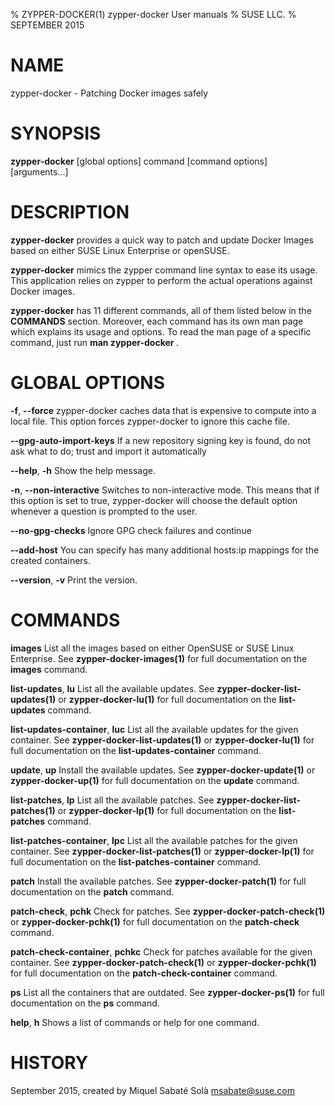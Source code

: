 % ZYPPER-DOCKER(1) zypper-docker User manuals
% SUSE LLC.
% SEPTEMBER 2015
# NAME
zypper\-docker \- Patching Docker images safely

# SYNOPSIS
**zypper-docker** [global options] command [command options] [arguments...]

# DESCRIPTION
**zypper-docker** provides a quick way to patch and update Docker Images based
on either SUSE Linux Enterprise or openSUSE.

**zypper-docker** mimics the zypper command line syntax to ease its usage.
This application relies on zypper to perform the actual operations against
Docker images.

**zypper-docker** has 11 different commands, all of them listed below in the
**COMMANDS** section. Moreover, each command has its own man page which
explains its usage and options. To read the man page of a specific command,
just run **man zypper-docker <command>**.

# GLOBAL OPTIONS
**-f**, **--force**
  zypper\-docker caches data that is expensive to compute into a local file.  This option forces zypper\-docker to ignore this cache file.

**--gpg-auto-import-keys**
  If a new repository signing key is found, do not ask what to do; trust and import it automatically

**--help**, **-h**
  Show the help message.

**-n**, **--non-interactive**
  Switches to non-interactive mode. This means that if this option is set to true, zypper\-docker will choose the default option whenever a question is prompted to the user.

**--no-gpg-checks**
  Ignore GPG check failures and continue

**--add-host**
  You can specify has many additional hosts:ip mappings for the created containers.

**--version**, **-v**
  Print the version.

# COMMANDS
**images**
  List all the images based on either OpenSUSE or SUSE Linux Enterprise.
  See **zypper-docker-images(1)** for full documentation on the **images** command.

**list-updates**, **lu**
  List all the available updates.
  See **zypper-docker-list-updates(1)** or **zypper-docker-lu(1)** for full documentation on the **list-updates** command.

**list-updates-container**, **luc**
  List all the available updates for the given container.
  See **zypper-docker-list-updates(1)** or **zypper-docker-lu(1)** for full documentation on the **list-updates-container** command.

**update**, **up**
  Install the available updates.
  See **zypper-docker-update(1)** or **zypper-docker-up(1)** for full documentation on the **update** command.

**list-patches**, **lp**
  List all the available patches.
  See **zypper-docker-list-patches(1)** or **zypper-docker-lp(1)** for full documentation on the **list-patches** command.

**list-patches-container**, **lpc**
  List all the available patches for the given container.
  See **zypper-docker-list-patches(1)** or **zypper-docker-lp(1)** for full documentation on the **list-patches-container** command.

**patch**
  Install the available patches.
  See **zypper-docker-patch(1)** for full documentation on the **patch** command.

**patch-check**, **pchk**
  Check for patches.
  See **zypper-docker-patch-check(1)** or **zypper-docker-pchk(1)** for full documentation on the **patch-check** command.

**patch-check-container**, **pchkc**
  Check for patches available for the given container.
  See **zypper-docker-patch-check(1)** or **zypper-docker-pchk(1)** for full documentation on the **patch-check-container** command.

**ps**
  List all the containers that are outdated.
  See **zypper-docker-ps(1)** for full documentation on the **ps** command.

**help**, **h**
  Shows a list of commands or help for one command.

# HISTORY
September 2015, created by Miquel Sabaté Solà <msabate@suse.com>
